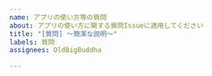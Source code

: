 ```yaml
---
name: アプリの使い方等の質問
about: アプリの使い方に関する質問Issueに適用してください
title: "[質問] 〜簡潔な説明〜"
labels: 質問
assignees: OldBigBuddha

---
```



